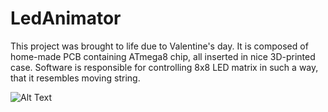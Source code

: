 # LedAnimator

This project was brought to life due to Valentine's day. It is composed of home-made PCB containing ATmega8 chip, all inserted in nice 3D-printed case. Software is responsible for controlling 8x8 LED matrix in such a way, that it resembles moving string.

![Alt Text](https://github.com/NikodemKastelik/LedAnimator/tree/master/Presentation/video_1.gif)
